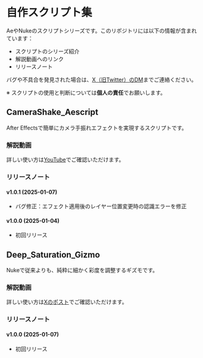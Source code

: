 # 自作スクリプト集

AeやNukeのスクリプトシリーズです。このリポジトリには以下の情報が含まれています：

- スクリプトのシリーズ紹介
- 解説動画へのリンク
- リリースノート

バグや不具合を発見された場合は、[X（旧Twitter）のDM](https://x.com/yaga034)までご連絡ください。

※ スクリプトの使用と判断については**個人の責任**でお願いします。

## CameraShake_Aescript

After Effectsで簡単にカメラ手振れエフェクトを実現するスクリプトです。

### 解説動画

詳しい使い方は[YouTube](https://www.youtube.com/watch?v=MH9w03IbnvU)でご確認いただけます。

### リリースノート

#### v1.0.1 (2025-01-07)
- バグ修正：エフェクト適用後のレイヤー位置変更時の認識エラーを修正

#### v1.0.0 (2025-01-04)
- 初回リリース

## Deep_Saturation_Gizmo

Nukeで従来よりも、純粋に細かく彩度を調整するギズモです。

### 解説動画

詳しい使い方は[Xのポスト](https://x.com/yaga034/status/1876549365193691570)でご確認いただけます。

### リリースノート

#### v1.0.0 (2025-01-07)
- 初回リリース
